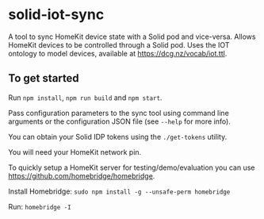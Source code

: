 # solid-iot-sync
A tool to sync HomeKit device state with a Solid pod and vice-versa.
Allows HomeKit devices to be controlled through a Solid pod.
Uses the IOT ontology to model devices, available at https://dcg.nz/vocab/iot.ttl.


## To get started
Run `npm install`, `npm run build` and `npm start`.

Pass configuration parameters to the sync tool using command line arguments or the configuration JSON file (see `--help` for more info).

You can obtain your Solid IDP tokens using the `./get-tokens` utility.

You will need your HomeKit network pin.

To quickly setup a HomeKit server for testing/demo/evaluation you can use https://github.com/homebridge/homebridge.

Install Homebridge: `sudo npm install -g --unsafe-perm homebridge`

Run: `homebridge -I`

